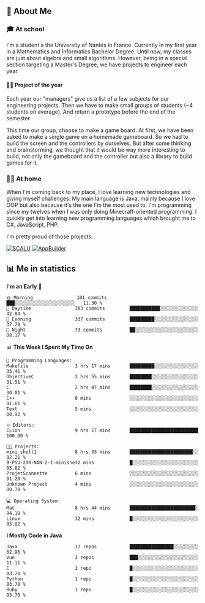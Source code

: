 ## 👀 About Me

### 🎓 At school

I'm a student a the University of Nantes in France. Currently in my first year in a Mathematics and Informatics Bachelor Degree. Until now, my classes are just about algebra and small algorithms. However, being in a special section targeting a Master's Degree, we have projects to engineer each year. 

#### 🔧🔬 Project of the year

Each year our "managers" give us a list of a few subjects for our engineering projects. Then we have to make small groups of students (~4 students on average). And return a prototype before the end of the semester.

This time our group, choose to make a game board. At first, we have been asked to make a single game on a homemade gameboard. So we had to build the screen and the controllers by ourselves. 
But after some thinking and brainstorming, we thought that it would be way more interesting to build, not only the gameboard and the controller but also a library to build games for it.

### 👨‍💻 At home

When I'm coming back to my place, I love learning new technologies and giving myself challenges. My main language is Java, mainly because I love OOP but also because it's the one I'm the most used to. I'm programming since my twelves when I was only doing Minecraft-oriented programming.  I quickly get into learning new programming languages which brought me to C#, JavaScript, PHP. 

I'm pretty proud of those projects:

[![SCALU](https://github-readme-stats.vercel.app/api/pin?username=renardfute&repo=SCALU)](https://github.com/renardfute/scalu)
[![AppBuilder](https://github-readme-stats.vercel.app/api/pin?username=pulsedev2&repo=AppBuilder)](https://github.com/pulsedev2/AppBuilder)

## 📊 Me in statistics
<!--START_SECTION:waka-->
**I'm an Early 🐤** 

```text
🌞 Morning                101 commits         ███░░░░░░░░░░░░░░░░░░░░░░   11.30 % 
🌆 Daytime                383 commits         ███████████░░░░░░░░░░░░░░   42.84 % 
🌃 Evening                337 commits         █████████░░░░░░░░░░░░░░░░   37.70 % 
🌙 Night                  73 commits          ██░░░░░░░░░░░░░░░░░░░░░░░   08.17 % 
```


📊 **This Week I Spent My Time On** 

```text
💬 Programming Languages: 
Makefile                 3 hrs 17 mins       █████████░░░░░░░░░░░░░░░░   35.41 % 
ObjectiveC               2 hrs 55 mins       ████████░░░░░░░░░░░░░░░░░   31.51 % 
C                        2 hrs 47 mins       ████████░░░░░░░░░░░░░░░░░   30.01 % 
C++                      8 mins              ░░░░░░░░░░░░░░░░░░░░░░░░░   01.61 % 
Text                     5 mins              ░░░░░░░░░░░░░░░░░░░░░░░░░   00.92 % 

🔥 Editors: 
CLion                    9 hrs 17 mins       █████████████████████████   100.00 % 

🐱‍💻 Projects: 
mini_shell1              8 hrs 33 mins       ███████████████████████░░   92.21 % 
B-PSU-200-NAN-2-1-minishe32 mins             █░░░░░░░░░░░░░░░░░░░░░░░░   05.82 % 
ProjetScannette          6 mins              ░░░░░░░░░░░░░░░░░░░░░░░░░   01.20 % 
Unknown Project          4 mins              ░░░░░░░░░░░░░░░░░░░░░░░░░   00.78 % 

💻 Operating System: 
Mac                      8 hrs 44 mins       ████████████████████████░   94.18 % 
Linux                    32 mins             █░░░░░░░░░░░░░░░░░░░░░░░░   05.82 % 
```

**I Mostly Code in Java** 

```text
Java                     17 repos            ████████████████░░░░░░░░░   62.96 % 
Vue                      3 repos             ███░░░░░░░░░░░░░░░░░░░░░░   11.11 % 
C                        1 repo              █░░░░░░░░░░░░░░░░░░░░░░░░   03.70 % 
Python                   1 repo              █░░░░░░░░░░░░░░░░░░░░░░░░   03.70 % 
Ruby                     1 repo              █░░░░░░░░░░░░░░░░░░░░░░░░   03.70 % 
```




<!--END_SECTION:waka-->
